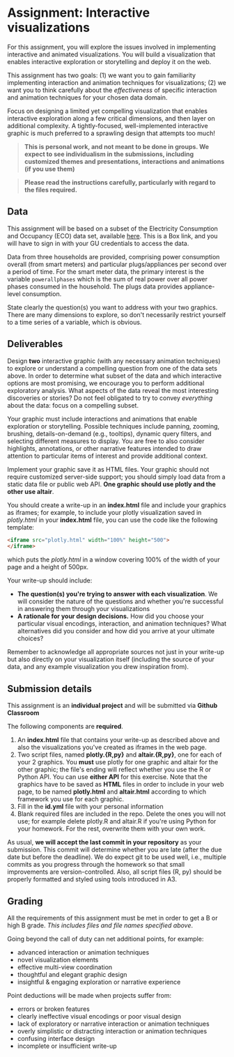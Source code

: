 # Assignment: Interactive visualizations

For this assignment, you will explore the issues involved in implementing interactive and animated visualizations. You will build a visualization that enables interactive exploration or storytelling and deploy it on the web.

This assignment has two goals: (1) we want you to gain familiarity implementing interaction and animation techniques for visualizations; (2) we want you to think carefully about the *effectiveness* of specific interaction and animation techniques for your chosen data domain.

Focus on designing a limited yet compelling visualization that enables interactive exploration along a few critical dimensions, and then layer on additional complexity.  A tightly-focused, well-implemented interactive graphic is much preferred to a sprawling design that attempts too much!

> **This is personal work, and not meant to be done in groups. We expect to see individualism in the submissions, including customized themes and presentations, interactions and animations (if you use them)**

> **Please read the instructions carefully, particularly with regard to the files required.**

## Data

This assignment will be based on a subset of the Electricity Consumption and Occupancy (ECO) data set, available [here](https://georgetown.box.com/s/kylbd32l3shrlhyrphkh93nxovtvttsy). This is a Box link, and you will have to sign in with your GU credentials to access the data.

Data from three households are provided, comprising  power consumption overall (from smart meters) and particular plugs/appliances per second over a period of time. For the smart meter data, the primary interest is the variable `powerallphases` which is the sum of real power over all power phases consumed in the household. The plugs data provides appliance-level consumption. 

State clearly the question(s) you want to address with your two graphics. There are many dimensions to explore, so don't necessarily restrict yourself to a time series of a variable, which is obvious. 

## Deliverables

Design **two** interactive graphic (with any necessary animation techniques) to explore or understand a compelling question from one of the data sets above.  In order to determine what subset of the data and which interactive options are most promising, we encourage you to perform additional exploratory analysis. What aspects of the data reveal the most interesting discoveries or stories? Do not feel obligated to try to convey *everything* about the data: focus on a compelling subset.

Your graphic must include interactions and animations that enable exploration or storytelling. Possible techniques include panning, zooming, brushing, details-on-demand (e.g., tooltips), dynamic query filters, and selecting different measures to display. You are free to also consider highlights, annotations, or other narrative features intended to draw attention to particular items of interest and provide additional context.

Implement your graphic save it as HTML files.  Your graphic should not require customized server-side support; you should simply load data from a static data file or public web API. **One graphic should use plotly and the other use altair**. 

You should create a write-up in an **index.html** file and include your graphics as iframes; for example, to include your plotly visualization saved in _plotly.html_ in your **index.html** file, you can use the code like the following template:

```html
<iframe src="plotly.html" width="100%" height="500">
</iframe>
```

which puts the _plotly.html_ in a window covering 100% of the width of your page and a height of 500px. 

Your write-up should include:

+ **The question(s) you're trying to answer with each visualization**. We will consider the nature of the questions and whether you're successful in answering them through your visualizations
+ **A rationale for your design decisions.** How did you choose your particular visual encodings, interaction, and animation techniques? What alternatives did you consider and how did you arrive at your ultimate choices?

Remember to acknowledge all appropriate sources not just in your write-up but also directly on your visualization itself (including the source of your data, and any example visualization you drew inspiration from).

## Submission details

This assignment is an **individual project** and will be submitted via **Github Classroom**

The following components are **required**. 

1. An **index.html** file that contains your write-up as described above and also the visualizations you've created as iframes in the web page.
2. Two script files, named **plotly.{R,py}** and **altair.{R,py}**, one for each of your 2 graphics. You **must** use plotly for one graphic and altair for the other graphic; the file's ending will reflect whether you use the R or Python API. You can use **either API** for this exercise. Note that the graphics have to be saved as **HTML** files in order to include in your web page, to be named **plotly.html** and **altair.html** according to which framework you use for each graphic.
2. Fill in the **id.yml** file with your personal information
2. Blank required files are included in the repo. Delete the ones you will not use; for example delete plotly.R and altair.R if you're using Python for your homework. For the rest, overwrite them with your own work.

As usual, **we will accept the last commit in your repository** as your submission. This commit will determine whether you are late (after the due date but before the deadline). We do expect git to be used well, i.e., multiple commits as you progress through the homework so that small improvements are version-controlled. Also, all script files (R, py) should be properly formatted and styled using tools introduced in A3.

## Grading

All the requirements of this assignment must be met in order to get a B or high B grade. *This includes files and file names specified above*. 

Going beyond the call of duty can net additional points, for example:

+ advanced interaction or animation techniques
+ novel visualization elements
+ effective multi-view coordination
+ thoughtful and elegant graphic design
+ insightful & engaging exploration or narrative experience

Point deductions will be made when projects suffer from:

+ errors or broken features
+ clearly ineffective visual encodings or poor visual design
+ lack of exploratory or narrative interaction or animation techniques
+ overly simplistic or distracting interaction or animation techniques
+ confusing interface design
+ incomplete or insufficient write-up
